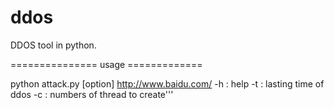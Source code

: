 ddos
====

DDOS tool in python.

=============== usage =============

python attack.py [option] http://www.baidu.com/
    -h : help
    -t : lasting time of ddos
    -c : numbers of thread to create'''
